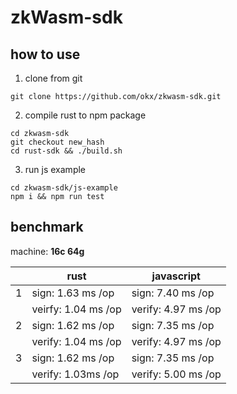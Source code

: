 # zkWasm-sdk

## how to use
1. clone from git
```shell
git clone https://github.com/okx/zkwasm-sdk.git
```
2. compile rust to npm package
```
cd zkwasm-sdk
git checkout new_hash
cd rust-sdk && ./build.sh
```
3. run js example

```shell
cd zkwasm-sdk/js-example
npm i && npm run test
```
## benchmark

machine: **16c 64g**

|      | rust                | javascript          |
| ---- | ------------------- | ------------------- |
| 1    | sign: 1.63 ms /op   | sign: 7.40 ms /op   |
|      | veirfy: 1.04 ms /op | verify: 4.97 ms /op |
| 2    | sign: 1.62 ms /op   | sign: 7.35 ms /op   |
|      | verify: 1.04 ms /op | verify: 4.97 ms /op |
| 3    | sign: 1.62 ms /op   | sign: 7.35 ms /op   |
|      | verify: 1.03ms /op  | verify: 5.00 ms /op |

